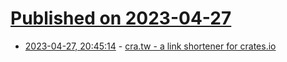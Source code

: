 # [Published on 2023-04-27](index.md)

* [2023-04-27, 20:45:14](https://lobste.rs/s/esywdy/cra_tw_link_shortener_for_crates_io) - [cra.tw - a link shortener for crates.io](https://cra.tw)
